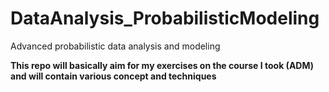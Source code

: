 # DataAnalysis_ProbabilisticModeling
Advanced probabilistic data analysis and modeling

<b/>This repo will basically aim for my exercises on the course I took (ADM) and will contain various concept and techniques
